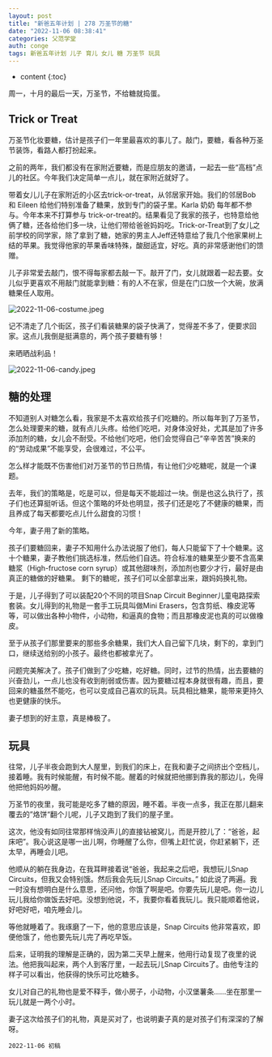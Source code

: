```yaml
---
layout: post
title: "新爸五年计划 | 278 万圣节的糖"
date: "2022-11-06 08:38:41"
categories: 父范学堂
auth: conge
tags: 新爸五年计划 儿子 育儿 女儿 糖 万圣节 玩具
---
```

* content
{:toc}

周一，十月的最后一天，万圣节，不给糖就捣蛋。




## Trick or Treat

万圣节化妆要糖，估计是孩子们一年里最喜欢的事儿了。敲门，要糖，看各种万圣节装饰，看路人都打扮起来。

之前的两年，我们都没有在家附近要糖，而是应朋友的邀请，一起去一些“高档”点儿的社区。今年我们决定简单一点儿，就在家附近就好了。

带着女儿儿子在家附近的小区去trick-or-treat，从邻居家开始。我们的邻居Bob 和 Eileen 给他们特别准备了糖果，放到专门的袋子里。Karla 奶奶 每年都不参与。今年本来不打算参与 trick-or-treat的。结果看见了我家的孩子，也特意给他俩了糖，还各给他们多一块，让他们带给爸爸妈妈吃。Trick-or-Treat到了女儿之前学校的同学家，除了拿到了糖，她家的男主人Jeff还特意给了我几个他家果树上结的苹果。我觉得他家的苹果香味特殊，酸甜适宜，好吃。真的非常感谢他们的馈赠。

儿子非常爱去敲门，恨不得每家都去敲一下。敲开了门，女儿就跟着一起去要。女儿似乎更喜欢不用敲门就能拿到糖：有的人不在家，但是在门口放一个大碗，放满糖果任人取用。

![2022-11-06-costume.jpeg](https://s2.loli.net/2022/11/07/nR64wS3aUMJHcr1.jpg)

记不清走了几个街区，孩子们看装糖果的袋子快满了，觉得差不多了，便要求回家。这点儿我倒是挺满意的，两个孩子要糖有够！

来晒晒战利品！

![2022-11-06-candy.jpeg](https://s2.loli.net/2022/11/07/XdpSUJajieOLYD9.jpg)

## 糖的处理

不知道别人对糖怎么看，我家是不太喜欢给孩子们吃糖的。所以每年到了万圣节，怎么处理要来的糖，就有点儿头疼。给他们吃吧，对身体没好处，尤其是加了许多添加剂的糖，女儿会不耐受。不给他们吃吧，他们会觉得自己“辛辛苦苦”换来的的“劳动成果”不能享受，会很难过，不公平。

怎么样才能既不伤害他们对万圣节的节日热情，有让他们少吃糖呢，就是一个课题。

去年，我们的策略是，吃是可以，但是每天不能超过一块。倒是也这么执行了，孩子们也还算挺听话。但这个策略的坏处也明显，孩子们还是吃了不健康的糖果，而且养成了每天都要吃点儿什么甜食的习惯！

今年，妻子用了新的策略。

孩子们要糖回来，妻子不知用什么办法说服了他们，每人只能留下了十个糖果。这十个糖果，妻子教他们挑选标准，然后他们自选。符合标准的糖果至少要不含高果糖浆（High-fructose corn syrup）或其他甜味剂，添加剂也要少才行，最好是由真正的糖做的好糖果。 剩下的糖呢，孩子们可以全部拿出来，跟妈妈换礼物。

于是，儿子得到了可以装配20个不同的项目Snap Circuit Beginner儿童电路探索套装。女儿得到的礼物是一套手工玩具叫做Mini Erasers，包含剪纸、橡皮泥等等，可以做出各种小物件，小动物，和逼真的食物；而且那橡皮泥也真的可以做橡皮。

至于从孩子们那里要来的那些多余糖果，我们大人自己留下几块，剩下的，拿到门口，继续送给别的小孩子。最终也都被拿光了。

问题完美解决了。孩子们做到了少吃糖，吃好糖。同时，过节的热情，出去要糖的兴奋劲儿，一点儿也没有收到削弱或伤害。因为要糖过程本身就很有趣，而且，要回来的糖虽然不能吃，也可以变成自己喜欢的玩具。玩具相比糖果，能带来更持久也更健康的快乐。

妻子想到的好主意，真是棒极了。

## 玩具

往常，儿子半夜会跑到大人屋里，到我们的床上，在我和妻子之间挤出个空档儿，接着睡。我有时候能醒，有时候不能。醒着的时候就把他挪到靠我的那边儿，免得他把他妈妈吵醒。

万圣节的夜里，我可能是吃多了糖的原因，睡不着。半夜一点多，我正在那儿翻来覆去的”烙饼“翻个儿呢，儿子又跑到了我们的屋子里。

这次，他没有如同往常那样悄没声儿的直接钻被窝儿，而是开腔儿了：“爸爸，起床吧”。我心说这是哪一出儿啊，你睡醒了么你，但嘴上赶忙说，你赶紧躺下，还太早，再睡会儿吧。

他顺从的躺在我身边，在我耳畔接着说“爸爸，我起来之后吧，我想玩儿Snap Circuits，但我又会特别饿。然后我会先玩儿Snap Circuits。” 如此说了两遍。我一时没有想明白是什么意思，还问他，你饿了啊是吧。你要先玩儿是吧。你一边儿玩儿我给你做饭去好吧。没想到他说，不，我要你看着我玩儿。我只能顺着他说，好吧好吧，咱先睡会儿。

等他就睡着了。我琢磨了一下，他的意思应该是，Snap Circuits 他非常喜欢，即便他饿了，他也要先玩儿完了再吃早饭。

后来，证明我的理解是正确的，因为第二天早上醒来，他用行动复现了夜里的说法。他把我叫起来，两个人到客厅里，一起去玩儿Snap Circuits了。由他专注的样子可以看出，他获得的快乐可比吃糖多。

女儿对自己的礼物也是爱不释手，做小房子，小动物，小汉堡薯条……坐在那里一玩儿就是一两个小时。

妻子这次给孩子们的礼物，真是买对了，也说明妻子真的是对孩子们有深深的了解呀。

```
2022-11-06 初稿
```
